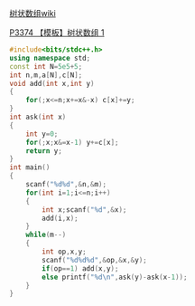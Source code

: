 [树状数组wiki](https://oi-wiki.org/ds/fenwick/)

[P3374 【模板】树状数组 1](https://www.luogu.com.cn/problem/P3374)

```cpp
#include<bits/stdc++.h>
using namespace std;
const int N=5e5+5;
int n,m,a[N],c[N];
void add(int x,int y)
{
	for(;x<=n;x+=x&-x) c[x]+=y;
}
int ask(int x)
{
	int y=0;
	for(;x;x&=x-1) y+=c[x];
	return y;
}
int main()
{
	scanf("%d%d",&n,&m);
	for(int i=1;i<=n;i++)
	{
		int x;scanf("%d",&x);
		add(i,x);
	}
	while(m--)
	{
		int op,x,y;
		scanf("%d%d%d",&op,&x,&y);
		if(op==1) add(x,y);
		else printf("%d\n",ask(y)-ask(x-1));
	}
}
```


